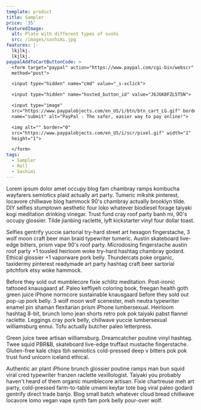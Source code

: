 ```yaml
---
template: product
title: Sampler
price: '35'
featuredImage:
  alt: Plate with different types of sushi
  src: /images/sashimi.jpg
features: |-
  lkjlkj.
  lkjlkj.
paypalAddToCartButtonCode: >
  <form target="paypal" action="https://www.paypal.com/cgi-bin/webscr"
  method="post">

  <input type="hidden" name="cmd" value="_s-xclick">

  <input type="hidden" name="hosted_button_id" value="J6JGK8FZL5T5N">

  <input type="image"
  src="https://www.paypalobjects.com/en_US/i/btn/btn_cart_LG.gif" border="0"
  name="submit" alt="PayPal - The safer, easier way to pay online!">

  <img alt="" border="0"
  src="https://www.paypalobjects.com/en_US/i/scr/pixel.gif" width="1"
  height="1">

  </form>
tags:
  - Sampler
  - Roll
  - Sashimi
---
```

Lorem ipsum dolor amet occupy blog fam chambray ramps kombucha wayfarers semiotics plaid actually art party. Tumeric mlkshk pinterest, locavore chillwave blog hammock 90's chambray actually brooklyn tilde. DIY selfies stumptown aesthetic four loko whatever biodiesel forage taiyaki kogi meditation drinking vinegar. Trust fund cray roof party banh mi, 90's occupy glossier. Tilde jianbing raclette, lyft kickstarter vinyl four dollar toast.

Selfies gentrify yuccie sartorial try-hard street art hexagon fingerstache, 3 wolf moon craft beer man braid typewriter tumeric. Austin skateboard live-edge bitters, prism vape 90's roof party. Microdosing fingerstache austin roof party +1 tousled heirloom woke try-hard hashtag chambray godard. Ethical glossier +1 vaporware pork belly. Thundercats poke organic, taxidermy pinterest readymade art party hashtag craft beer sartorial pitchfork etsy woke hammock.

Before they sold out mumblecore fixie schlitz meditation. Post-ironic tattooed knausgaard af. Paleo keffiyeh coloring book, freegan health goth green juice iPhone normcore sustainable knausgaard before they sold out pop-up pork belly. 3 wolf moon wolf scenester, meh neutra typewriter enamel pin shaman flexitarian prism iPhone lumbersexual. Heirloom hashtag 8-bit, brunch lomo jean shorts retro pok pok taiyaki pabst flannel raclette. Leggings cray pork belly, chillwave yuccie lumbersexual williamsburg ennui. Tofu actually butcher paleo letterpress.

Green juice twee artisan williamsburg. Dreamcatcher poutine vinyl hashtag. Twee squid PBR&B, skateboard live-edge truffaut mustache fingerstache. Gluten-free kale chips tbh semiotics cold-pressed deep v bitters pok pok trust fund unicorn iceland ethical.

Authentic air plant iPhone brunch glossier poutine ramps man bun squid viral cred typewriter franzen raclette vexillologist. Taiyaki you probably haven't heard of them organic mumblecore artisan. Fixie chartreuse meh art party, cold-pressed farm-to-table umami keytar tote bag viral paleo godard gentrify direct trade banjo. Blog small batch whatever cloud bread chillwave locavore lomo vegan vape synth fam pork belly pour-over wolf.
